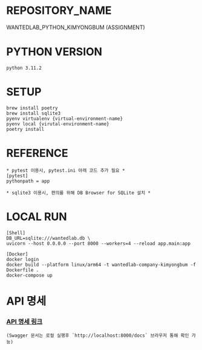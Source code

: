 # REPOSITORY_NAME
WANTEDLAB_PYTHON_KIMYONGBUM (ASSIGNMENT)

# PYTHON VERSION
```
python 3.11.2
```

# SETUP
```
brew install poetry
brew install sqlite3
pyenv virtualenv {virtual-environment-name}
pyenv local {virutal-environment-name}
poetry install
```

# REFERENCE
```
* pytest 이용시, pytest.ini 아래 코드 추가 필요 *
[pytest]
pythonpath = app

* sqlite3 이용시, 편의를 위해 DB Browser for SQLite 설치 *
```

# LOCAL RUN
```
[Shell]
DB_URL=sqlite:///wantedlab.db \
uvicorn --host 0.0.0.0 --port 8000 --workers=4 --reload app.main:app
```
```
[Docker]
docker login
docker build --platform linux/arm64 -t wantedlab-company-kimyongbum -f Dockerfile .
docker-compose up

```

# API 명세
### [API 명세 링크](https://everlasting-door-b42.notion.site/Company-API-3988e2c177e449cdaf2296dab247aa6a)
```
(Swagger 문서는 로컬 실행후 `http://localhost:8000/docs` 브라우저 통해 확인 가능)
```